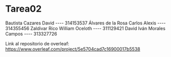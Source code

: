 # Tarea02
Bautista Cazares David ---- 314153537
Álvares de la Rosa Carlos Alexis ---- 314355456
Zaldivar Rico William Oceloth ---- 311129421
David Iván Morales Campos ---- 313327726


Link al repositorio de overleaf: https://www.overleaf.com/project/5e5704cad7c16900017b5538 
